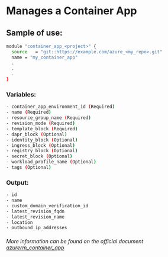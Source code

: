 # Manages a Container App

## Sample of use:

```bash
module "container_app_<project>" {
  source   = "git::https://example.com/azure_<my_repo>.git"
  name = "my_container_app"
  .
  .
  .
}
```

### Variables:

```bash
- container_app_environment_id (Required)
- name (Required)
- resource_group_name (Required)
- revision_mode (Required)
- template_block (Required)
- dapr_block (Optional)
- identity_block (Optional)
- ingress_block (Optional)
- registry_block (Optional)
- secret_block (Optional)
- workload_profile_name (Optional)
- tags (Optional)
```

### Output:

```bash
- id
- name
- custom_domain_verification_id
- latest_revision_fqdn
- latest_revision_name
- location
- outbound_ip_addresses
```

###### More information can be found on the official document [azurerm_container_app](https://registry.terraform.io/providers/hashicorp/azurerm/latest/docs/resources/container_app)